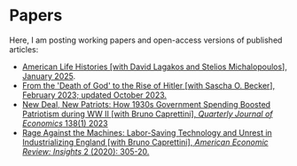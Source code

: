# Papers

Here, I am posting working papers and open-access versions of published articles: 
- [American Life Histories [with David Lagakos and Stelios Michalopoulos], January 2025](https://github.com/huggingbeard/papers/blob/main/Life_Narratives%20(10).pdf).
- [From the 'Death of God' to the Rise of Hitler [with Sascha O. Becker], February 2023; updated October 2023.](https://github.com/huggingbeard/papers/blob/main/Shallow_C.pdf)
- [New Deal, New Patriots: How 1930s Government Spending Boosted Patriotism during WW II [with Bruno Caprettini], *Quarterly Journal of Economics* 138(1) 2023](https://github.com/huggingbeard/papers/blob/main/Patriotism_finalversion.pdf)
- [Rage Against the Machines: Labor-Saving Technology and Unrest in Industrializing England [with Bruno Caprettini], *American Economic Review: Insights* 2 (2020): 305-20.](https://github.com/huggingbeard/papers/blob/main/voth%20and%20caprettini%20AER-I%202020pdf.pdf)


